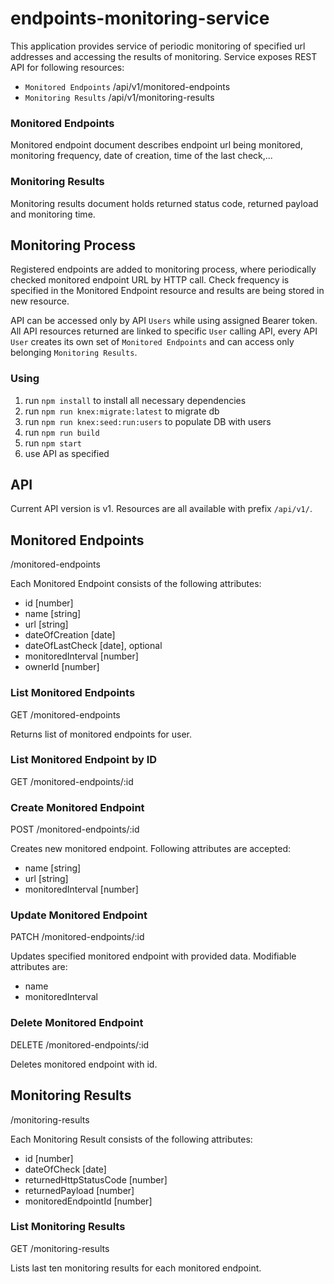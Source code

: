 # endpoints-monitoring-service

This application provides service of periodic monitoring of specified url addresses
and accessing the results of monitoring.
Service exposes REST API for following resources:

- `Monitored Endpoints` /api/v1/monitored-endpoints
- `Monitoring Results` /api/v1/monitoring-results

### Monitored Endpoints

Monitored endpoint document describes endpoint url being monitored,
monitoring frequency, date of creation, time of the last check,...

### Monitoring Results

Monitoring results document holds returned status code,
returned payload and monitoring time.

## Monitoring Process

Registered endpoints are added to monitoring process, where periodically
checked monitored endpoint URL by HTTP call. Check frequency
is specified in the Monitored Endpoint resource and results are being stored in
new resource.

API can be accessed only by API `Users` while using assigned Bearer token.
All API resources returned are linked to specific `User` calling API,
every API `User` creates its own set of `Monitored Endpoints` and can access
only belonging `Monitoring Results`.

### Using

1. run `npm install` to install all necessary dependencies
2. run `npm run knex:migrate:latest` to migrate db
3. run `npm run knex:seed:run:users` to populate DB with users
4. run `npm run build`
5. run `npm start`
6. use API as specified

## API

Current API version is v1. Resources are all available with prefix `/api/v1/`.

## Monitored Endpoints

/monitored-endpoints

Each Monitored Endpoint consists of the following attributes:

- id [number]
- name [string]
- url [string]
- dateOfCreation [date]
- dateOfLastCheck [date], optional
- monitoredInterval [number]
- ownerId [number]

### List Monitored Endpoints

GET /monitored-endpoints

Returns list of monitored endpoints for user.

### List Monitored Endpoint by ID

GET /monitored-endpoints/:id

### Create Monitored Endpoint

POST /monitored-endpoints/:id

Creates new monitored endpoint. Following attributes are accepted:

- name [string]
- url [string]
- monitoredInterval [number]

### Update Monitored Endpoint

PATCH /monitored-endpoints/:id

Updates specified monitored endpoint with provided data.
Modifiable attributes are:

- name
- monitoredInterval

### Delete Monitored Endpoint

DELETE /monitored-endpoints/:id

Deletes monitored endpoint with id.

## Monitoring Results

/monitoring-results

Each Monitoring Result consists of the following attributes:

- id [number]
- dateOfCheck [date]
- returnedHttpStatusCode [number]
- returnedPayload [number]
- monitoredEndpointId [number]

### List Monitoring Results

GET /monitoring-results

Lists last ten monitoring results for each monitored endpoint.
